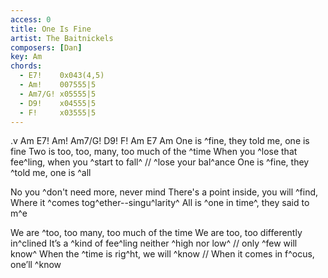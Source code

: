 ```yaml
---
access: 0
title: One Is Fine
artist: The Baitnickels
composers: [Dan]
key: Am
chords:
  - E7!    0x043(4,5)
  - Am!    007555|5
  - Am7/G! x05555|5
  - D9!    x04555|5
  - F!     x03555|5
---
```

.v Am E7! Am! Am7/G! D9! F! Am E7 Am
One is ^fine, they told me, one is fine
Two is too, too, many, too much of the ^time 
When you ^lose that fee^ling, when you ^start to fall^     // ^lose your bal^ance
One is ^fine, they ^told me, one is ^all 

No you ^don't need more, never mind
There's a point inside, you will ^find,
Where it ^comes tog^ether--singu^larity^
All is ^one in time^, they said to m^e

We are ^too, too many, too much of the time
We are too, too differently in^clined
It’s a ^kind of fee^ling neither ^high nor low^    // only ^few will know^
When the ^time is rig^ht, we will ^know            // When it comes in f^ocus, one’ll ^know 
